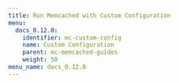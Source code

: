 ```yaml
---
title: Run Memcached with Custom Configuration
menu:
  docs_0.12.0:
    identifier: mc-custom-config
    name: Custom Configuration
    parent: mc-memcached-guides
    weight: 50
menu_name: docs_0.12.0
---
```



